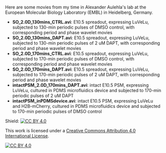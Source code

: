 Here are some movies from my time in Alexander Aulehla's lab at the European Molecular Biology Laboratory (EMBL) in Heidelberg, Germany.

* **SO_2.0D_130mins_CTRL.avi**: E10.5 spreadout, expressing LuVeLu, subjected to 130-min periodic pulses of DMSO control, with corresponding period and phase wavelet movies
* **SO_2.0D_130mins_DAPT.avi**: E10.5 spreadout, expressing LuVeLu, subjected to 130-min periodic pulses of 2 uM DAPT, with corresponding period and phase wavelet movies
* **SO_2.0D_170mins_CTRL.avi**: E10.5 spreadout, expressing LuVeLu, subjected to 170-min periodic pulses of DMSO control, with corresponding period and phase wavelet movies
* **SO_2.0D_170mins_DAPT.avi**: E10.5 spreadout, expressing LuVeLu, subjected to 170-min periodic pulses of 2 uM DAPT, with corresponding period and phase wavelet movies
* **intactPSM_2.0D_170mins_DAPT.avi**: intact E10.5 PSM, expressing LuVeLu, cultured in PDMS microfluidics device and subjected to 170-min periodic pulses of 2 uM DAPT
* **intactPSM_inPDMSdevice.avi**: intact E10.5 PSM, expressing LuVeLu and H2B-mCherry, cultured in PDMS microfluidics device and subjected to 170-min periodic pulses of DMSO control

Shield: [![CC BY 4.0][cc-by-shield]][cc-by]

This work is licensed under a
[Creative Commons Attribution 4.0 International License][cc-by].

[![CC BY 4.0][cc-by-image]][cc-by]

[cc-by]: http://creativecommons.org/licenses/by/4.0/
[cc-by-image]: https://i.creativecommons.org/l/by/4.0/88x31.png
[cc-by-shield]: https://img.shields.io/badge/License-CC%20BY%204.0-lightgrey.svg
